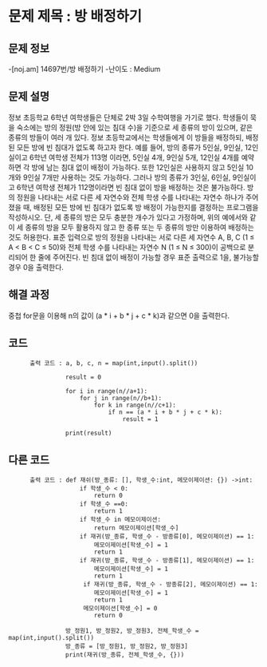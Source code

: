 # 문제 제목 : 방 배정하기

## 문제 정보
-[noj.am] 14697번/방 배정하기
-난이도 : Medium


## 문제 설명
정보 초등학교 6학년 여학생들은 단체로 2박 3일 수학여행을 가기로 했다. 학생들이 묵을 숙소에는 방의 정원(방 안에 있는 침대 수)을 기준으로 세 종류의 방이 있으며, 
같은 종류의 방들이 여러 개 있다. 정보 초등학교에서는 학생들에게 이 방들을 배정하되, 배정된 모든 방에 빈 침대가 없도록 하고자 한다.
예를 들어, 방의 종류가 5인실, 9인실, 12인실이고 6학년 여학생 전체가 113명 이라면, 5인실 4개, 9인실 5개, 12인실 4개를 예약하면 각 방에 남는 침대 없이 배정이 가능하다.
또한 12인실은 사용하지 않고 5인실 10개와 9인실 7개만 사용하는 것도 가능하다. 그러나 방의 종류가 3인실, 6인실, 9인실이고 6학년 여학생 전체가 112명이라면 빈 침대 없이 방을 배정하는 것은 불가능하다.
방의 정원을 나타내는 서로 다른 세 자연수와 전체 학생 수를 나타내는 자연수 하나가 주어졌을 때, 배정된 모든 방에 빈 침대가 없도록 방 배정이 가능한지를 결정하는 프로그램을 작성하시오. 
단, 세 종류의 방은 모두 충분한 개수가 있다고 가정하며, 위의 예에서와 같이 세 종류의 방을 모두 활용하지 않고 한 종류 또는 두 종류의 방만 이용하여 배정하는 것도 허용한다.
표준 입력으로 방의 정원을 나타내는 서로 다른 세 자연수 A, B, C (1 ≤ A < B < C ≤ 50)와 전체 학생 수를 나타내는 자연수 N (1 ≤ N ≤ 300)이 공백으로 분리되어 한 줄에 주어진다.
빈 침대 없이 배정이 가능할 경우 표준 출력으로 1을, 불가능할 경우 0을 출력한다.

## 해결 과정
중첩 for문을 이용해 n의 값이 (a * i + b * j + c * k)과 같으면 0을 출력한다.

## 코드
          출력 코드 : a, b, c, n = map(int,input().split())
                    
                    result = 0
                    
                    for i in range(n//a+1):
                        for j in range(n//b+1):
                            for k in range(n//c+1):
                                if n == (a * i + b * j + c * k):
                                    result = 1
                                    
                    print(result)

## 다른 코드
          출력 코드 : def 재쉬(방_종류: [], 학생_수:int, 메모이제이션: {}) ->int:
                        if 학생_수 < 0:
                            return 0
                        if 학생_수 ==0:
                            return 1
                        if 학생_수 in 메모이제이션:
                            return 메모이제이션[학생_수]
                        if 재귀(방_종류, 학생_수 - 방종류[0], 메모이제이션) == 1:
                            메모이제이션[학생_수] = 1
                            return 1
                        if 재귀(방_종류, 학생_수 - 방종류[1], 메모이제이션) == 1:
                            메모이제이션[학생_수] = 1
                            return 1
                         if 재귀(방_종류, 학생_수 - 방종류[2], 메모이제이션) == 1:
                            메모이제이션[학생_수] = 1
                            return 1
                         메모이제이션[학생_수] = 0
                            return 0

                    방_정원1, 방_정원2, 방_정원3, 전체_학생_수 = map(int,input().split())
                    방_종류 = [방_정원1, 방_정원2, 방_정원3]
                    print(재귀(방_종류, 전체_학생_수, {}))
 
 
